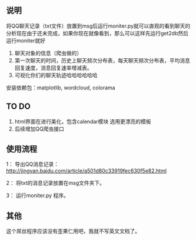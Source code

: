 ## 说明
将QQ聊天记录（txt文件）放置到msg后运行moniter.py就可以直观的看到聊天的分析现在由于还未完成，如果你现在就像看到，那么可以这样先运行get2db然后运行moniter就好
1.	聊天对象的信息（爬虫做的）
2.	第一次聊天的时间，历史上聊天频次分布表，每天聊天频次分布表，平均消息回复速度，消息回复速率增减表。
3.	可视化你们的聊天轨迹哈哈哈哈哈哈

安装依赖包：matplotlib, wordcloud, colorama


## TO DO
1.	html界面在进行美化，包含calendar模块 选用更漂亮的模板
2.	后续增加QQ爬虫接口


## 使用流程
  1： 导出QQ消息记录：http://jingyan.baidu.com/article/a501d80c33919fec630f5e82.html

  2： 将txt的消息记录放置在msg文件夹下。

  3： 运行moniter.py 程序。
  
## 其他
这个屌丝程序应该没有歪果仁用吧，我就不写英文文档了。


    